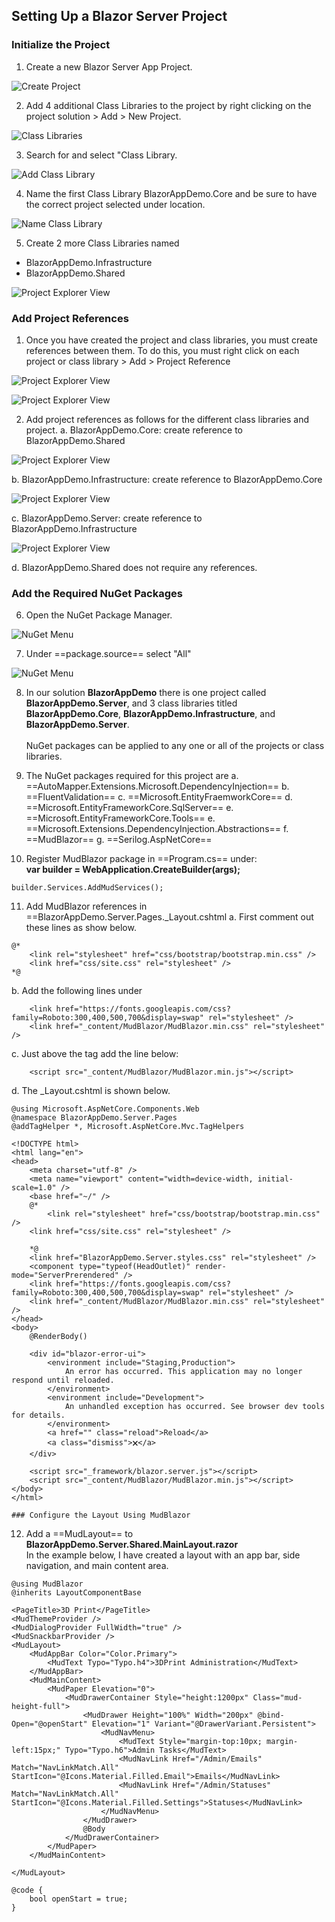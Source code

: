 ﻿## Setting Up a Blazor Server Project

### Initialize the Project

1. Create a new Blazor Server App Project.

![Create Project](/img/ProjectSetup/01CreateProject.png)

2. Add 4 additional Class Libraries to the project by
right clicking on the project solution > Add > New Project.

![Class Libraries](/img/ProjectSetup/02AddClassLibraries.png)

3. Search for and select "Class Library.

![Add Class Library](/img/ProjectSetup/03AddClassLibrary.png)

4. Name the first Class Library BlazorAppDemo.Core and be
sure to have the correct project selected under location.

![Name Class Library](/img/ProjectSetup/04NameClassLibrary.png)

5. Create 2 more Class Libraries named
* BlazorAppDemo.Infrastructure
* BlazorAppDemo.Shared

![Project Explorer View](/img/ProjectSetup/05ProjectExplorer.png)

### Add Project References
<a name="#addprojectreferences"></a>

1. Once you have created the project and class libraries, you must
create references between them. To do this, you must right click
on each project or class library > Add > Project Reference

![Project Explorer View](/img/ProjectSetup/08AddReferences1.png)

![Project Explorer View](/img/ProjectSetup/09AddReferences2.png)

2. Add project references as follows for the different class libraries 
and project.
a. BlazorAppDemo.Core: create reference to BlazorAppDemo.Shared

![Project Explorer View](/img/ProjectSetup/11CoreReference.png)

b. BlazorAppDemo.Infrastructure: create reference to BlazorAppDemo.Core

![Project Explorer View](/img/ProjectSetup/12InfrastructureReference.png)

c. BlazorAppDemo.Server: create reference to BlazorAppDemo.Infrastructure

![Project Explorer View](/img/ProjectSetup/13ServerReference.png)

d. BlazorAppDemo.Shared does not require any references.

### Add the Required NuGet Packages

6. Open the NuGet Package Manager.

![NuGet Menu](/img/ProjectSetup/06NugetMenu.png)

7. Under ==package.source== select "All" 

![NuGet Menu](/img/ProjectSetup/07NugetSearchAll.png)

8. In our solution **BlazorAppDemo** there is one project
called **BlazorAppDemo.Server**, and 3 class libraries
titled **BlazorAppDemo.Core**, **BlazorAppDemo.Infrastructure**, 
and **BlazorAppDemo.Server**. <br/><br/>
NuGet packages can be applied to any one or all of the projects
or class libraries.

9. The NuGet packages required for this project are
a. ==AutoMapper.Extensions.Microsoft.DependencyInjection==
b. ==FluentValidation==
c. ==Microsoft.EntityFraemworkCore==
d. ==Microsoft.EntityFrameworkCore.SqlServer==
e. ==Microsoft.EntityFrameworkCore.Tools==
e. ==Microsoft.Extensions.DependencyInjection.Abstractions==
f. ==MudBlazor==
g. ==Serilog.AspNetCore==

10. Register MudBlazor package in ==Program.cs== under:<br/>
**var builder = WebApplication.CreateBuilder(args);**
```
builder.Services.AddMudServices();
```
11. Add MudBlazor references in ==BlazorAppDemo.Server.Pages._Layout.cshtml
a. First comment out these lines as show below.
```
@*    
    <link rel="stylesheet" href="css/bootstrap/bootstrap.min.css" />
    <link href="css/site.css" rel="stylesheet" />
*@
```
b. Add the following lines under <br/>
**<component type="typeof(HeadOutlet)" render-mode="ServerPrerendered" />**
```
    <link href="https://fonts.googleapis.com/css?family=Roboto:300,400,500,700&display=swap" rel="stylesheet" />
    <link href="_content/MudBlazor/MudBlazor.min.css" rel="stylesheet" />
```
c. Just above the **</body>** tag add the line below:
```
    <script src="_content/MudBlazor/MudBlazor.min.js"></script>
```
d. The _Layout.cshtml is shown below.
```
@using Microsoft.AspNetCore.Components.Web
@namespace BlazorAppDemo.Server.Pages
@addTagHelper *, Microsoft.AspNetCore.Mvc.TagHelpers

<!DOCTYPE html>
<html lang="en">
<head>
    <meta charset="utf-8" />
    <meta name="viewport" content="width=device-width, initial-scale=1.0" />
    <base href="~/" />
    @*
        <link rel="stylesheet" href="css/bootstrap/bootstrap.min.css" />
    <link href="css/site.css" rel="stylesheet" />
    
    *@
    <link href="BlazorAppDemo.Server.styles.css" rel="stylesheet" />
    <component type="typeof(HeadOutlet)" render-mode="ServerPrerendered" />
    <link href="https://fonts.googleapis.com/css?family=Roboto:300,400,500,700&display=swap" rel="stylesheet" />
    <link href="_content/MudBlazor/MudBlazor.min.css" rel="stylesheet" />
</head>
<body>
    @RenderBody()

    <div id="blazor-error-ui">
        <environment include="Staging,Production">
            An error has occurred. This application may no longer respond until reloaded.
        </environment>
        <environment include="Development">
            An unhandled exception has occurred. See browser dev tools for details.
        </environment>
        <a href="" class="reload">Reload</a>
        <a class="dismiss">🗙</a>
    </div>

    <script src="_framework/blazor.server.js"></script>
    <script src="_content/MudBlazor/MudBlazor.min.js"></script>
</body>
</html>

### Configure the Layout Using MudBlazor
```
12. Add a ==MudLayout== to **BlazorAppDemo.Server.Shared.MainLayout.razor**<br/>
In the example below, I have created a layout with an app bar, side navigation, and
main content area. 
```
@using MudBlazor
@inherits LayoutComponentBase

<PageTitle>3D Print</PageTitle>
<MudThemeProvider />
<MudDialogProvider FullWidth="true" />
<MudSnackbarProvider />
<MudLayout>
    <MudAppBar Color="Color.Primary">
        <MudText Typo="Typo.h4">3DPrint Administration</MudText>
    </MudAppBar>
    <MudMainContent>
        <MudPaper Elevation="0">
            <MudDrawerContainer Style="height:1200px" Class="mud-height-full">               
                <MudDrawer Height="100%" Width="200px" @bind-Open="@openStart" Elevation="1" Variant="@DrawerVariant.Persistent">
                    <MudNavMenu>
                        <MudText Style="margin-top:10px; margin-left:15px;" Typo="Typo.h6">Admin Tasks</MudText>
                        <MudNavLink Href="/Admin/Emails" Match="NavLinkMatch.All" StartIcon="@Icons.Material.Filled.Email">Emails</MudNavLink>
                        <MudNavLink Href="/Admin/Statuses" Match="NavLinkMatch.All" StartIcon="@Icons.Material.Filled.Settings">Statuses</MudNavLink>
                    </MudNavMenu>
                </MudDrawer>
                @Body
            </MudDrawerContainer>
        </MudPaper>
    </MudMainContent>

</MudLayout>

@code {
    bool openStart = true;
}
```



